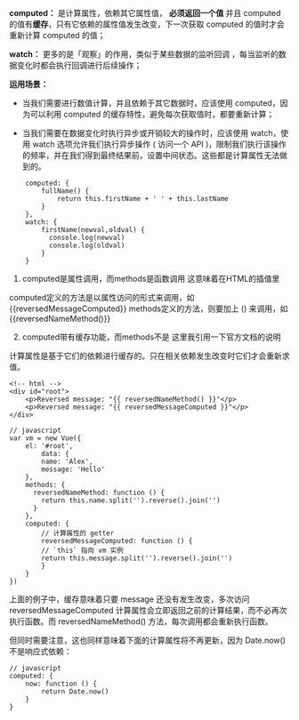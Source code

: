 **computed：** 
是计算属性，依赖其它属性值，
**必须返回一个值**
并且 computed 的值有**缓存**，只有它依赖的属性值发生改变，下一次获取 computed 的值时才会重新计算 computed 的值；

**watch：** 
更多的是「观察」的作用，类似于某些数据的监听回调 ，每当监听的数据变化时都会执行回调进行后续操作；

**运用场景：**

- 当我们需要进行数值计算，并且依赖于其它数据时，应该使用 computed，因为可以利用 computed 的缓存特性，避免每次获取值时，都要重新计算；

- 当我们需要在数据变化时执行异步或开销较大的操作时，应该使用 watch，使用 watch 选项允许我们执行异步操作 ( 访问一个 API )，限制我们执行该操作的频率，并在我们得到最终结果前，设置中间状态。这些都是计算属性无法做到的。




```
    computed: {
        fullName() {
            return this.firstName + ' ' + this.lastName
        }
    },
    watch: {
        firstName(newval,oldval) {
          console.log(newval)
          console.log(oldval)
        }
    }
```


 1. computed是属性调用，而methods是函数调用
这意味着在HTML的插值里

computed定义的方法是以属性访问的形式来调用，如 {{reversedMessageComputed}}
methods定义的方法，则要加上 () 来调用，如 {{reversedNameMethod()}} 



 2. computed带有缓存功能，而methods不是
这里我引用一下官方文档的说明

计算属性是基于它们的依赖进行缓存的。只在相关依赖发生改变时它们才会重新求值。
```
<!-- html -->
<div id="root">
    <p>Reversed message: "{{ reversedNameMethod() }}"</p>
    <p>Reversed message: "{{ reversedMessageComputed }}"</p>
</div>
```

```
// javascript
var vm = new Vue({
    el: '#root',
        data: {
        name: 'Alex',
        message: 'Hello'
    },
    methods: {
      reversedNameMethod: function () {
        return this.name.split('').reverse().join('')
      }
    },
    computed: {
        // 计算属性的 getter
        reversedMessageComputed: function () {
        // `this` 指向 vm 实例
        return this.message.split('').reverse().join('')
        }
    }
})
```
上面的例子中，缓存意味着只要 message 还没有发生改变，多次访问 reversedMessageComputed 计算属性会立即返回之前的计算结果，而不必再次执行函数。而 reversedNameMethod() 方法，每次调用都会重新执行函数。

但同时需要注意，这也同样意味着下面的计算属性将不再更新，因为 Date.now() 不是响应式依赖：

```
// javascript
computed: {
    now: function () {
        return Date.now()
    }
}
```
